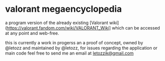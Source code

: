 # valorant megaencyclopedia

a program version of the already existing [Valorant wiki](https://valorant.fandom.com/wiki/VALORANT_Wiki] which can be accessed at any point and web-free.

this is currently a work in progerss an a proof of concept, owned by @letozz and maintained by @letozz, for issues regarding the application or main code feel free to send me an email at letozzik@gmail.com
